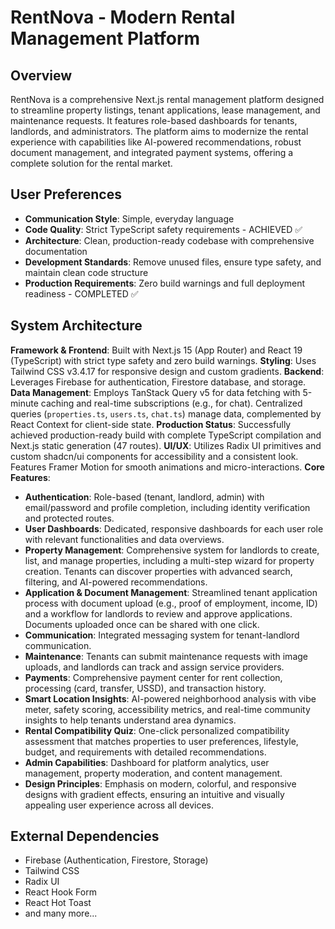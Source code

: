 # RentNova - Modern Rental Management Platform

## Overview
RentNova is a comprehensive Next.js rental management platform designed to streamline property listings, tenant applications, lease management, and maintenance requests. It features role-based dashboards for tenants, landlords, and administrators. The platform aims to modernize the rental experience with capabilities like AI-powered recommendations, robust document management, and integrated payment systems, offering a complete solution for the rental market.

## User Preferences
- **Communication Style**: Simple, everyday language
- **Code Quality**: Strict TypeScript safety requirements - ACHIEVED ✅
- **Architecture**: Clean, production-ready codebase with comprehensive documentation
- **Development Standards**: Remove unused files, ensure type safety, and maintain clean code structure
- **Production Requirements**: Zero build warnings and full deployment readiness - COMPLETED ✅

## System Architecture
**Framework & Frontend**: Built with Next.js 15 (App Router) and React 19 (TypeScript) with strict type safety and zero build warnings.
**Styling**: Uses Tailwind CSS v3.4.17 for responsive design and custom gradients.
**Backend**: Leverages Firebase for authentication, Firestore database, and storage.
**Data Management**: Employs TanStack Query v5 for data fetching with 5-minute caching and real-time subscriptions (e.g., for chat). Centralized queries (`properties.ts`, `users.ts`, `chat.ts`) manage data, complemented by React Context for client-side state.
**Production Status**: Successfully achieved production-ready build with complete TypeScript compilation and Next.js static generation (47 routes).
**UI/UX**: Utilizes Radix UI primitives and custom shadcn/ui components for accessibility and a consistent look. Features Framer Motion for smooth animations and micro-interactions.
**Core Features**:
- **Authentication**: Role-based (tenant, landlord, admin) with email/password and profile completion, including identity verification and protected routes.
- **User Dashboards**: Dedicated, responsive dashboards for each user role with relevant functionalities and data overviews.
- **Property Management**: Comprehensive system for landlords to create, list, and manage properties, including a multi-step wizard for property creation. Tenants can discover properties with advanced search, filtering, and AI-powered recommendations.
- **Application & Document Management**: Streamlined tenant application process with document upload (e.g., proof of employment, income, ID) and a workflow for landlords to review and approve applications. Documents uploaded once can be shared with one click.
- **Communication**: Integrated messaging system for tenant-landlord communication.
- **Maintenance**: Tenants can submit maintenance requests with image uploads, and landlords can track and assign service providers.
- **Payments**: Comprehensive payment center for rent collection, processing (card, transfer, USSD), and transaction history.
- **Smart Location Insights**: AI-powered neighborhood analysis with vibe meter, safety scoring, accessibility metrics, and real-time community insights to help tenants understand area dynamics.
- **Rental Compatibility Quiz**: One-click personalized compatibility assessment that matches properties to user preferences, lifestyle, budget, and requirements with detailed recommendations.
- **Admin Capabilities**: Dashboard for platform analytics, user management, property moderation, and content management.
- **Design Principles**: Emphasis on modern, colorful, and responsive designs with gradient effects, ensuring an intuitive and visually appealing user experience across all devices.

## External Dependencies
- Firebase (Authentication, Firestore, Storage)
- Tailwind CSS
- Radix UI
- React Hook Form
- React Hot Toast
- and many more...
